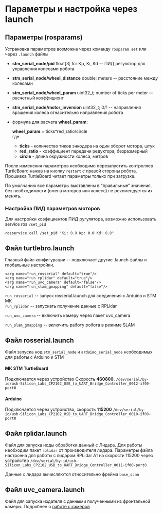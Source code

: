 # Параметры и настройка через launch

## Параметры \(rosparams\)

Устрановка параметров возможна через команду `rosparam set` или через `.launch` файлы

* **stm\_serial\_node/pid** float\[3\] for Kp, Ki, Kd  -- ПИД регулятор для управления колесами робота
* **stm\_serial\_node/wheel\_distance** double; meters -- расстояние между колесами
* **stm\_serial\_node/wheel\_param** uint32\_t; number of ticks per meter -- расчетный коэффициент
* **stm\_serial\_node/motor\_inversion** uint32\_t; 0/1 -- направления вращения колеса отнасительно направления робота
* формула для расчета **wheel\_param**:

  **wheel\_param** = ticks\*red\_ratio/circle  
  где

  * **ticks** - количество тиков энкодера на один оборот мотора, штук
  * **red\_ratio** - коэффициент передачи редуктора, безразмерный
  * **circle** - длина окружности колеса, метров

После изменения параметров необходимо перезапустить контроллер TurtleBoard нажав на кнопку `restart` с правой стороны робота. Прошивка TurtleBoard читает параметры только при загрузке.

По умолчанию все параметры выставлены в "правильные" значения, без необходимости \(смена моторов или колесс\) не рекомендуется их менять.

### Настройка ПИД параметров моторов

Для настройки коэфициентов ПИД ругулятора, возможно использовать service ros `/set_pid`

```text
rosservice call /set_pid "Ki: 0.0 Kp: 0.0 Kd: 0.0"
```

## Файл turtlebro.launch

Главный файл конфигурации -- подключает другие .launch файлы и глобальные настройки.

```text
<arg name="run_rosserial" default="true"/>
<arg name="run_rplidar" default="true"/>
<arg name="run_uvc_camera" default="false"/>
<arg name="run_slam_gmapping" default="false"/>
```

`run_rosserial` -- запуск rosserial.launch для соединения с Arduino и STM МК  
`run_rplidar` -- запускать получение данные с RPLidar

`run_uvc_camera` -- включить камеру через пакет uvc\_camera

`run_slam_gmapping` -- включить работу робота в режиме SLAM

## Файл rosserial.launch

Файл запуска нод `stm_serial_node` и `arduino_serial_node` необходимых для работы с Arduino и STM

#### МК STM TurtleBoard

Подключается через устройство Скорость **460800.** `/dev/serial/by-id/usb-Silicon_Labs_CP2102_USB_to_UART_Bridge_Controller_0012-if00-port0`

#### Arduino

Подключается через устройство, скорость **115200** `/dev/serial/by-id/usb-Silicon_Labs_CP2102_USB_to_UART_Bridge_Controller_0010-if00-port0`

## Файл rplidar.launch

Файл для запуска ноды обработки данный с Лидара. Для работы необходим пакет `rplidar` от производителя лидара. Параметры файла настроена для работы с лидаром RPLidar A1 на скорости 115200 через устройство `/dev/serial/by-id/usb-Silicon_Labs_CP2102_USB_to_UART_Bridge_Controller_0011-if00-port0`

Данные с лидара вычисляются относительно фрейма `base_scan`

## Файл uvc\_camera.launch

Файл для запуска издателя с данными полученными из фронтальной камеры. Подробнее о [работе с камерой](video.md#paket-uvc_camera)

